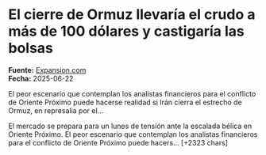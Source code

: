 # El cierre de Ormuz llevaría el crudo a más de 100 dólares y castigaría las bolsas

**Fuente:** [Expansion.com](https://www.expansion.com/mercados/2025/06/22/68580fdb468aeb3c4c8b457e.html)  
**Fecha:** 2025-06-22

El peor escenario que contemplan los analistas financieros para el conflicto de Oriente Próximo puede hacerse realidad si Irán cierra el estrecho de Ormuz, en represalia por el...

El mercado se prepara para un lunes de tensión ante la escalada bélica en Oriente Próximo. El peor escenario que contemplan los analistas financieros para el conflicto de Oriente Próximo puede hacers… [+2323 chars]
